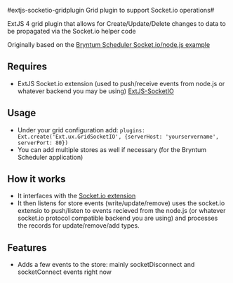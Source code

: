 #extjs-socketio-gridplugin Grid plugin to support Socket.io operations#

ExtJS 4 grid plugin that allows for Create/Update/Delete changes to data to be propagated via the Socket.io helper code

Originally based on the [Bryntum Scheduler Socket.io/node.js example](http://bryntum.com/blog/nodejs-ext-scheduler-realtime-updates/)

## Requires ##
* ExtJS Socket.io extension (used to push/receive events from node.js or whatever backend you may be using) [ExtJS-SocketIO](https://github.com/softwarezman/extjs-socketio)

## Usage ##
* Under your grid configuration add: ```plugins: Ext.create('Ext.ux.GridSocketIO', {serverHost: 'yourservername', serverPort: 80})```
* You can add multiple stores as well if necessary (for the Bryntum Scheduler application)

## How it works ##
* It interfaces with the [Socket.io extension](https://github.com/softwarezman/extjs-socketio)
* It then listens for store events (write/update/remove) uses the socket.io extensio to push/listen to events recieved from the node.js (or whatever socket.io protocol compatible backend you are using) and processes the records for update/remove/add types.

## Features ##
* Adds a few events to the store: mainly socketDisconnect and socketConnect events right now